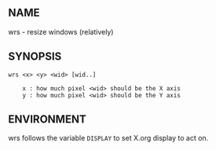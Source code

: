NAME
----
wrs - resize windows (relatively)

SYNOPSIS
--------
    wrs <x> <y> <wid> [wid..]

        x : how much pixel <wid> should be the X axis
        y : how much pixel <wid> should be the Y axis

ENVIRONMENT
-----------
wrs follows the variable `DISPLAY` to set X.org display to act on.
